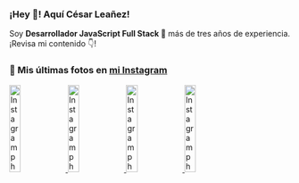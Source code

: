 <h3>¡Hey 👋! Aquí César Leañez!</h3>

<p>Soy <strong>Desarrollador JavaScript Full Stack 🚀</strong> más de tres años de experiencia.<br />¡Revisa mi contenido 👇!</p>

### 📸 Mis últimas fotos en [mi Instagram](https://instagram.com/cele)


<a href='https://instagram.com/p/C1UpuSGLQiG' target='_blank'>
  <img width='20%' src='https://scontent-lhr8-2.cdninstagram.com/v/t51.29350-15/412513918_1325803934584302_4400498733289087214_n.jpg?stp=dst-jpg_e15&_nc_ht=scontent-lhr8-2.cdninstagram.com&_nc_cat=106&_nc_ohc=09xv63dVpdIQ7kNvgEoj0ny&edm=APU89FABAAAA&ccb=7-5&oh=00_AYCDmlj_CErze2e6a3FOyH5QfS_VUexsfZmDubXO2JEDaw&oe=66C87B9D&_nc_sid=bc0c2c' alt='Instagram photo' />
</a>
<a href='https://instagram.com/p/CzMY3lzxgmx' target='_blank'>
  <img width='20%' src='https://scontent-lhr6-1.cdninstagram.com/v/t51.29350-15/398916226_819142863293745_2426123683154743297_n.webp?stp=dst-jpg_e35&_nc_ht=scontent-lhr6-1.cdninstagram.com&_nc_cat=109&_nc_ohc=VobkYf7TdSUQ7kNvgFwJu0Y&edm=APU89FABAAAA&ccb=7-5&oh=00_AYDsekV7dKHY53hRqLGEZeO-ODR7TFoM3UT5ijvH_Onj9w&oe=66C87A8C&_nc_sid=bc0c2c' alt='Instagram photo' />
</a>
<a href='https://instagram.com/p/CygbQv4uqxM' target='_blank'>
  <img width='20%' src='https://scontent-lhr6-1.cdninstagram.com/v/t51.29350-15/391525959_236593062741789_5868561716480810596_n.webp?stp=dst-jpg_e35&_nc_ht=scontent-lhr6-1.cdninstagram.com&_nc_cat=109&_nc_ohc=UIzrno1xTnoQ7kNvgF-CgWQ&edm=APU89FABAAAA&ccb=7-5&oh=00_AYDOQ-_namnK93ythUH3g6Lrru6763EAEbTvjtmnLMbrBQ&oe=66C880C8&_nc_sid=bc0c2c' alt='Instagram photo' />
</a>
<a href='https://instagram.com/p/CxTmOF6vN8M' target='_blank'>
  <img width='20%' src='https://scontent-lhr6-1.cdninstagram.com/v/t51.29350-15/378565944_323878180141713_8920720304536029091_n.jpg?stp=dst-jpg_e15&_nc_ht=scontent-lhr6-1.cdninstagram.com&_nc_cat=109&_nc_ohc=7W4AwRtHTVIQ7kNvgEj0D8t&edm=APU89FABAAAA&ccb=7-5&oh=00_AYAFzSz3xNrewsMj9QYWMlbTCRi-aBDLBKrPkxb1Qpd5Ag&oe=66C87A92&_nc_sid=bc0c2c' alt='Instagram photo' />
</a>
